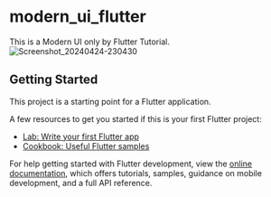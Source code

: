 # modern_ui_flutter

This is a Modern UI only by Flutter Tutorial.
![Screenshot_20240424-230430](https://github.com/khadigaah/modern_ui_flutter/assets/71988393/b9d4ad3c-1d70-45eb-9f62-45258844f04c)


## Getting Started

This project is a starting point for a Flutter application.

A few resources to get you started if this is your first Flutter project:

- [Lab: Write your first Flutter app](https://docs.flutter.dev/get-started/codelab)
- [Cookbook: Useful Flutter samples](https://docs.flutter.dev/cookbook)

For help getting started with Flutter development, view the
[online documentation](https://docs.flutter.dev/), which offers tutorials,
samples, guidance on mobile development, and a full API reference.
